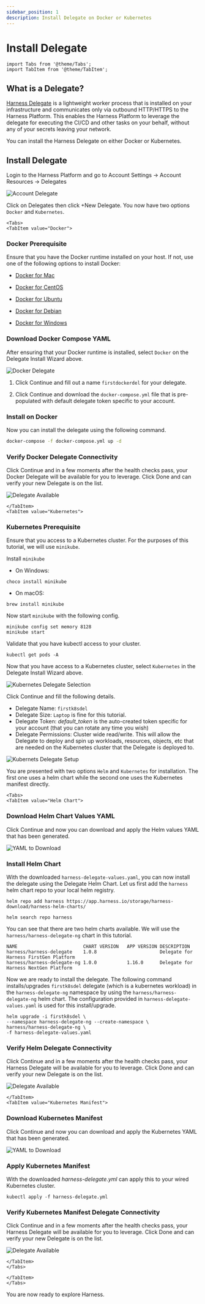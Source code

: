 ```yaml
---
sidebar_position: 1
description: Install Delegate on Docker or Kubernetes
---
```


# Install Delegate

```mdx-code-block
import Tabs from '@theme/Tabs';
import TabItem from '@theme/TabItem';
```

## What is a Delegate?

[Harness Delegate](https://docs.harness.io/article/2k7lnc7lvl-delegates-overview) is a lightweight worker process that is installed on your infrastructure and communicates only via outbound HTTP/HTTPS to the Harness Platform. This enables the Harness Platform to leverage the delegate for executing the CI/CD and other tasks on your behalf, without any of your secrets leaving your network.

You can install the Harness Delegate on either Docker or Kubernetes. 

## Install Delegate

Login to the Harness Platform and go to Account Settings -> Account Resources -> Delegates

![Account Delegate](static/install-delegate/account_delegate.png)

Click on Delegates then click +New Delegate. You now have two options `Docker` and `Kubernetes`.

```mdx-code-block
<Tabs>
<TabItem value="Docker">
```
### Docker Prerequisite

Ensure that you have the Docker runtime installed on your host. If not, use one of the following options to install Docker:

- [Docker for Mac](https://docs.docker.com/desktop/install/mac-install/)

- [Docker for CentOS](https://docs.docker.com/engine/install/centos/)

- [Docker for Ubuntu](https://docs.docker.com/engine/install/ubuntu/)

- [Docker for Debian](https://docs.docker.com/engine/install/debian/)

- [Docker for Windows](https://docs.docker.com/desktop/install/windows-install/)

### Download Docker Compose YAML

After ensuring that your Docker runtime is installed, select `Docker` on the Delegate Install Wizard above. 

![Docker Delegate](static/install-delegate/docker_delegate_type.png)

1. Click Continue and fill out a name `firstdockerdel` for your delegate.

2. Click Continue and download the `docker-compose.yml` file that is pre-populated with default delegate token specific to your account. 

### Install on Docker

Now you can install the delegate using the following command.

```bash
docker-compose -f docker-compose.yml up -d
```
### Verify Docker Delegate Connectivity

Click Continue and in a few moments after the health checks pass, your Docker Delegate will be available for you to leverage. Click Done and can verify your new Delegate is on the list.

![Delegate Available](static/install-delegate/docker_available.png)


```mdx-code-block
</TabItem>
<TabItem value="Kubernetes">
```
### Kubernetes Prerequisite

Ensure that you access to a Kubernetes cluster. For the purposes of this tutorial, we will use `minikube`.

Install  `minikube`
- On Windows: 
```
choco install minikube
```
- On macOS: 
```
brew install minikube
```

Now start `minikube` with the following config.
```
minikube config set memory 8128
minikube start
```

Validate that you have kubectl access to your cluster.

`kubectl get pods -A`

Now that you have access to a Kubernetes cluster, select `Kubernetes` in the Delegate Install Wizard above.

![Kubernetes Delegate Selection](static/install-delegate/k8s_delegate_type.png)

Click Continue and fill the following details.

- Delegate Name: `firstk8sdel`
- Delegate Size: `Laptop` is fine for this tutorial. 
- Delegate Token: _default_token_ is the auto-created token specific for your account (that you can rotate any time you wish)
- Delegate Permissions: Cluster wide read/write. This will allow the Delegate to deploy and spin up workloads, resources, objects, etc that are needed on the Kubernetes cluster that the Delegate is deployed to.

![Kubernets Delegate Setup](static/install-delegate/k8s_delegate_options.png)

You are presented with two options `Helm` and `Kubernetes` for installation. The first one uses a helm chart while the second one uses the Kubernetes manifest directly. 

```mdx-code-block
<Tabs>
<TabItem value="Helm Chart">
```
### Download Helm Chart Values YAML

Click Continue and now you can download and apply the Helm values YAML that has been generated.

![YAML to Download](static/install-delegate/helm_values_yaml.png)

### Install Helm Chart

With the downloaded `harness-delegate-values.yaml`, you can now install the delegate using the Delegate Helm Chart. Let us first add the `harness` helm chart repo to your local helm registry.

```
helm repo add harness https://app.harness.io/storage/harness-download/harness-helm-charts/

helm search repo harness
```

You can see that there are two helm charts available. We will use the `harness/harness-delegate-ng` chart in this tutorial.
```
NAME                       	CHART VERSION	APP VERSION	DESCRIPTION                
harness/harness-delegate   	1.0.8        	           	Delegate for Harness FirstGen Platform 
harness/harness-delegate-ng	1.0.0        	1.16.0     	Delegate for Harness NextGen Platform
```

Now we are ready to install the delegate. The following command installs/upgrades `firstk8sdel` delegate (which is a kubernetes workload) in the `harness-delegate-ng` namespace by using the `harness/harness-delegate-ng` helm chart. The configuration provided in `harness-delegate-values.yaml` is used for this install/upgrade.
```
helm upgrade -i firstk8sdel \
--namespace harness-delegate-ng --create-namespace \
harness/harness-delegate-ng \
-f harness-delegate-values.yaml
```

### Verify Helm Delegate Connectivity

Click Continue and in a few moments after the health checks pass, your Harness Delegate will be available for you to leverage. Click Done and can verify your new Delegate is on the list.

![Delegate Available](static/install-delegate/helm_available.png)

```mdx-code-block
</TabItem>
<TabItem value="Kubernetes Manifest">
```

### Download Kubernetes Manifest

Click Continue and now you can download and apply the Kubernetes YAML that has been generated.

![YAML to Download](static/install-delegate/k8s_manifest_yaml.png)

### Apply Kubernetes Manifest

With the downloaded _harness-delegate.yml_ can apply this to your wired Kubernetes cluster.

```
kubectl apply -f harness-delegate.yml
```

### Verify Kubernetes Manifest Delegate Connectivity

Click Continue and in a few moments after the health checks pass, your Harness Delegate will be available for you to leverage. Click Done and can verify your new Delegate is on the list.

![Delegate Available](static/install-delegate/k8smanifest_available.png)

```mdx-code-block
</TabItem>
</Tabs>
```

```mdx-code-block
</TabItem>
</Tabs>
```
You are now ready to explore Harness.
